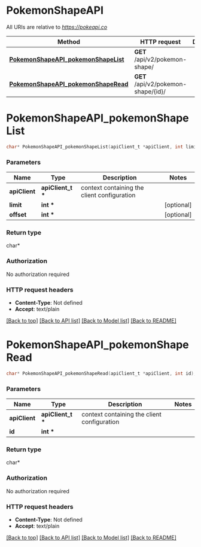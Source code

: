# PokemonShapeAPI

All URIs are relative to *https://pokeapi.co*

Method | HTTP request | Description
------------- | ------------- | -------------
[**PokemonShapeAPI_pokemonShapeList**](PokemonShapeAPI.md#PokemonShapeAPI_pokemonShapeList) | **GET** /api/v2/pokemon-shape/ | 
[**PokemonShapeAPI_pokemonShapeRead**](PokemonShapeAPI.md#PokemonShapeAPI_pokemonShapeRead) | **GET** /api/v2/pokemon-shape/{id}/ | 


# **PokemonShapeAPI_pokemonShapeList**
```c
char* PokemonShapeAPI_pokemonShapeList(apiClient_t *apiClient, int limit, int offset);
```

### Parameters
Name | Type | Description  | Notes
------------- | ------------- | ------------- | -------------
**apiClient** | **apiClient_t \*** | context containing the client configuration |
**limit** | **int \*** |  | [optional] 
**offset** | **int \*** |  | [optional] 

### Return type

char*



### Authorization

No authorization required

### HTTP request headers

 - **Content-Type**: Not defined
 - **Accept**: text/plain

[[Back to top]](#) [[Back to API list]](../README.md#documentation-for-api-endpoints) [[Back to Model list]](../README.md#documentation-for-models) [[Back to README]](../README.md)

# **PokemonShapeAPI_pokemonShapeRead**
```c
char* PokemonShapeAPI_pokemonShapeRead(apiClient_t *apiClient, int id);
```

### Parameters
Name | Type | Description  | Notes
------------- | ------------- | ------------- | -------------
**apiClient** | **apiClient_t \*** | context containing the client configuration |
**id** | **int \*** |  | 

### Return type

char*



### Authorization

No authorization required

### HTTP request headers

 - **Content-Type**: Not defined
 - **Accept**: text/plain

[[Back to top]](#) [[Back to API list]](../README.md#documentation-for-api-endpoints) [[Back to Model list]](../README.md#documentation-for-models) [[Back to README]](../README.md)

